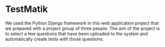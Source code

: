 # TestMatik
We used the Python Django framework in this web application project that we prepared with a project group of three people. The aim of the project is to select a few questions that have been uploaded to the system and automatically create tests with those questions.
